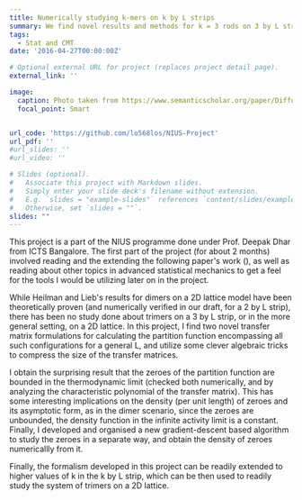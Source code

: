 ```yaml
---
title: Numerically studying k-mers on k by L strips
summary: We find novel results and methods for k = 3 rods on 3 by L strips, and introduce new techniques to study such systems.
tags:
  - Stat and CMT
date: '2016-04-27T00:00:00Z'

# Optional external URL for project (replaces project detail page).
external_link: ''

image:
  caption: Photo taken from https://www.semanticscholar.org/paper/Diffusion-dynamics-and-steady-states-of-systems-of-Patra-Das/11fe32d7edff69e68a036565bb322ba9700fe02f
  focal_point: Smart


url_code: 'https://github.com/lo568los/NIUS-Project'
url_pdf: ''
#url_slides: ''
#url_video: ''

# Slides (optional).
#   Associate this project with Markdown slides.
#   Simply enter your slide deck's filename without extension.
#   E.g. `slides = "example-slides"` references `content/slides/example-slides.md`.
#   Otherwise, set `slides = ""`.
slides: ""
---
```


This project is a part of the NIUS programme done under Prof. Deepak Dhar from ICTS Bangalore. The first part of the project (for about 2 months) involved reading and the extending the following paper's work (), as well as reading about other topics in advanced statistical mechanics to get a feel for the tools I would be utilizing later on in the project.

While Heilman and Lieb's results for dimers on a 2D lattice model have been theoretically proven (and numerically verified in our draft, for a 2 by L strip), there has been no study done about trimers on a 3 by L strip, or in the more general setting, on a 2D lattice. In this project, I find two novel transfer matrix formulations for calculating the partition function encompassing all such configurations for a general L, and utilize some clever algebraic tricks to compress the size of the transfer matrices. 

I obtain the surprising result that the zeroes of the partition function are bounded in the thermodynamic limit (checked both numerically, and by analyzing the characteristic polynomial of the transfer matrix). This has some interesting implications on the density (per unit length) of zeroes and its asymptotic form, as in the dimer scenario, since the zeroes are unbounded, the density function in the infinite activity limit is a constant. Finally, I developed and organised a new gradient-descent based algorithm to study the zeroes in a separate way, and obtain the density of zeroes numericallly from it.

Finally, the formalism developed in this project can be readily extended to higher values of k in the k by L strip, which can be then used to readily study the system of trimers on a 2D lattice.
